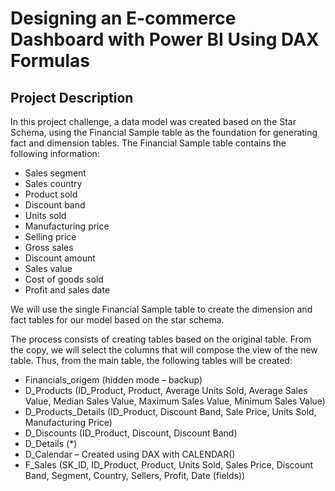 # Designing an E-commerce Dashboard with Power BI Using DAX Formulas

## Project Description
In this project challenge, a data model was created based on the Star Schema, using the Financial Sample table as the foundation for generating fact and dimension tables. The Financial Sample table contains the following information:

* Sales segment
* Sales country
* Product sold
* Discount band
* Units sold
* Manufacturing price
* Selling price
* Gross sales
* Discount amount
* Sales value
* Cost of goods sold
* Profit and sales date

We will use the single Financial Sample table to create the dimension and fact tables for our model based on the star schema.

The process consists of creating tables based on the original table. From the copy, we will select the columns that will compose the view of the new table. Thus, from the main table, the following tables will be created:

* Financials_origem (hidden mode – backup)
* D_Products (ID_Product, Product, Average Units Sold, Average Sales Value, Median Sales Value, Maximum Sales Value, Minimum Sales Value)
* D_Products_Details (ID_Product, Discount Band, Sale Price, Units Sold, Manufacturing Price)
* D_Discounts (ID_Product, Discount, Discount Band)
* D_Details (*)
* D_Calendar – Created using DAX with CALENDAR()
* F_Sales (SK_ID, ID_Product, Product, Units Sold, Sales Price, Discount Band, Segment, Country, Sellers, Profit, Date (fields))
















